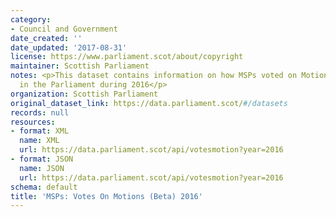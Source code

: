 ```yaml
---
category:
- Council and Government
date_created: ''
date_updated: '2017-08-31'
license: https://www.parliament.scot/about/copyright
maintainer: Scottish Parliament
notes: <p>This dataset contains information on how MSPs voted on Motions and Amendments
  in the Parliament during 2016</p>
organization: Scottish Parliament
original_dataset_link: https://data.parliament.scot/#/datasets
records: null
resources:
- format: XML
  name: XML
  url: https://data.parliament.scot/api/votesmotion?year=2016
- format: JSON
  name: JSON
  url: https://data.parliament.scot/api/votesmotion?year=2016
schema: default
title: 'MSPs: Votes On Motions (Beta) 2016'
---
```

